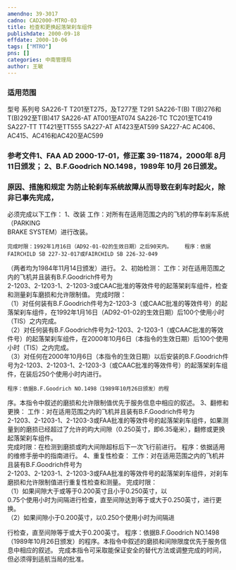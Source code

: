 ```yaml
---
amendno: 39-3017  
cadno: CAD2000-MTRO-03  
title: 检查和更换起落架刹车组件  
publishdate: 2000-09-18  
effdate: 2000-10-06  
tags: ["MTRO"]  
pns: []  
categories: 中南管理局  
author: 王敏  
---
```

  
### 适用范围  
型号  系列号
SA226-T  T201至T275，及T277至 T291
SA226-T(B)  T(B)276和T(B)292至T(B)417
SA226-AT  AT001至AT074
SA226-TC  TC201至TC419
SA227-TT  TT421至TT555
SA227-AT  AT423至AT599
SA227-AC  AC406、AC415、AC416和AC420至AC599  
  
<!--more-->  
### 参考文件1、FAA AD 2000-17-01，修正案 39-11874，2000年 8月 11日颁发； 2、B.F.Goodrich NO.1498，1989年 10月 26日颁发。  
  
### 原因、措施和规定     为防止轮刹车系统故障从而导致在刹车时起火，除非已事先完成，  
必须完成以下工作： 1、改装     工作：对所有在适用范围之内的飞机的停车刹车系统（PARKING  
BRAKE SYSTEM）进行改装。  
  
    完成时限：1992年1月16日（AD92-01-02的生效日期）之后90天内。    程序：依据FAIRCHILD SB 227-32-017或FAIRCHILD SB 226-32-049  
（两者均为1984年11月14日颁发）进行。 2、初始检测：     工作：对在适用范围之内的飞机并且装有B.F.Goodrich件号为  
2-1203、2-1203-1、2-1203-3或CAAC批准的等效件号的起落架刹车组件，检查和测量刹车磨损和允许限制值。     完成时限：  
        （1）对任何装有B.F.Goodrich件号为2-1203-3（或CAAC批准的等效件号）的起落架刹车组件，在1992年1月16日（AD92-01-02的生效日期）后100个使用小时（TIS）之内完成。  
        （2）对任何装有B.F.Goodrich件号为2-1203、2-1203-1（或CAAC批准的等效件号）的起落架刹车组件，在2000年10月6日（本指令的生效日期）后100个使用小时（TIS）之内完成。  
        （3）对任何在2000年10月6日（本指令的生效日期）以后安装的B.F.Goodrich件号为2-1203、2-1203-1、2-1203-3（或CAAC批准的等效件号）的起落架刹车组件，在装后250个使用小时内进行。  
  
    程序：依据B.F.Goodrich NO.1498（1989年10月26日颁发）的程  
序。本指令中叙述的磨损和允许限制值优先于服务信息中相应的叙述。 3、翻修和更换：     工作：对在适用范围之内的飞机并且装有B.F.Goodrich件号为  
2-1203、2-1203-1、2-1203-3或FAA批准的等效件号的起落架刹车组件，如果测量到的磨损已经超过了允许的昀大间隙（0.250英寸，即6.35毫米），翻修或更换起落架刹车组件。  
    完成时限：在检测到磨损或昀大间隙超标后下一次飞行前进行。     程序：依据适用的维修手册中的指南进行。 4、重复性检查：     工作：对在适用范围之内的飞机并且装有B.F.Goodrich件号为  
2-1203、2-1203-1、2-1203-3或FAA批准的等效件号的起落架刹车组件，对刹车磨损和允许限制值进行重复性检查和测量。     完成时限：  
（1）如果间隙大于或等于0.200英寸且小于0.250英寸，以  
0.75个使用小时为间隔进行检查，直至间隙达到等于或大于0.250英寸，进行更换。  
        （2）如果间隙小于0.200英寸，以0.250个使用小时为间隔进  
  
行检查，直至间隙等于或大于0.200英寸。     程序：依据B.F.Goodrich NO.1498（1989年10月26日颁发）的程序。本指令中叙述的磨损和间隙限度优先于服务信息中相应的叙述。     完成本指令可采取能保证安全的替代方法或调整完成的时间，但必须得到适航当局的批准。  

